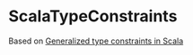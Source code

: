 # ScalaTypeConstraints

Based on [Generalized type constraints in Scala](http://blog.bruchez.name/2015/11/generalized-type-constraints-in-scala.html)
